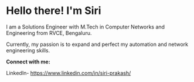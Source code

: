 # Hello there! I'm Siri 

I am a Solutions Engineer with M.Tech in Computer Networks and Engineering from RVCE, Bengaluru. 

Currently, my passion is to expand and perfect my automation and network engineering skills. 

**Connect with me:**

LinkedIn- https://www.linkedin.com/in/siri-prakash/
